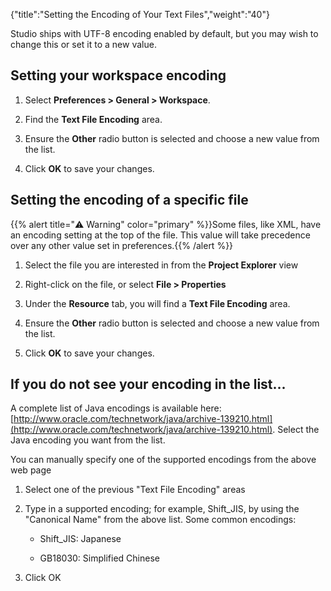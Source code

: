 {"title":"Setting the Encoding of Your Text Files","weight":"40"}

Studio ships with UTF-8 encoding enabled by default, but you may wish to change this or set it to a new value.

## Setting your workspace encoding

1. Select **Preferences > General > Workspace**.

2. Find the **Text File Encoding** area.

3. Ensure the **Other** radio button is selected and choose a new value from the list.

4. Click **OK** to save your changes.

## Setting the encoding of a specific file

{{% alert title="⚠️ Warning" color="primary" %}}Some files, like XML, have an encoding setting at the top of the file. This value will take precedence over any other value set in preferences.{{% /alert %}}

1. Select the file you are interested in from the **Project Explorer** view

2. Right-click on the file, or select **File > Properties**

3. Under the **Resource** tab, you will find a **Text File Encoding** area.

4. Ensure the **Other** radio button is selected and choose a new value from the list.

5. Click **OK** to save your changes.

## If you do not see your encoding in the list...

A complete list of Java encodings is available here: [http://www.oracle.com/technetwork/java/archive-139210.html](http://www.oracle.com/technetwork/java/archive-139210.html). Select the Java encoding you want from the list.

You can manually specify one of the supported encodings from the above web page

1. Select one of the previous "Text File Encoding" areas

2. Type in a supported encoding; for example, Shift\_JIS, by using the "Canonical Name" from the above list. Some common encodings:

    * Shift\_JIS: Japanese

    * GB18030: Simplified Chinese

3. Click OK
